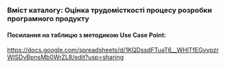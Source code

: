 ### Вміст каталогу: Оцінка трудомісткості процесу розробки програмного продукту

#### Посилання на таблицю з методикою Use Case Point:

https://docs.google.com/spreadsheets/d/1KQDssdFTuaT6__WHlTfEGvvpzrWISDvBpnsMb0WrZL8/edit?usp=sharing

